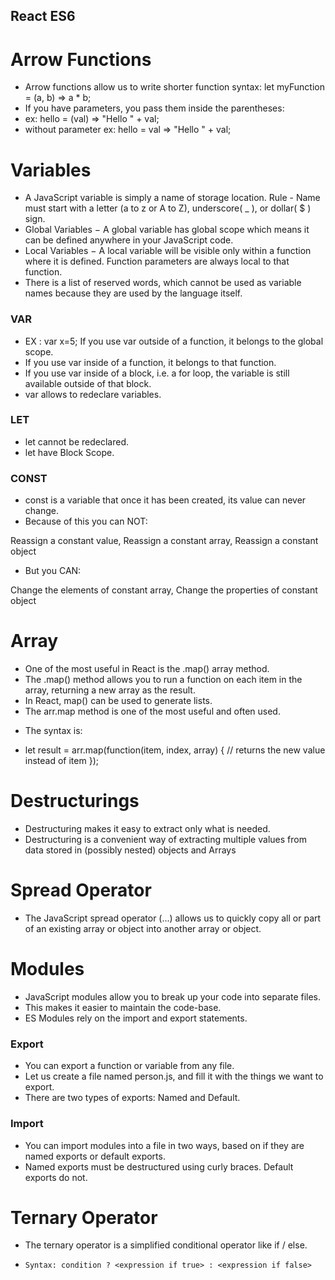 ## React ES6 
# Arrow Functions
* Arrow functions allow us to write shorter function syntax: let myFunction = (a, b) => a * b; 
* If you have parameters, you pass them inside the parentheses: 
* ex: hello = (val) => "Hello " + val; 
* without parameter ex: hello = val => "Hello " + val;

# Variables
* A JavaScript variable is simply a name of storage location. Rule - Name must start with a letter (a to z or A to Z), underscore( _ ), or dollar( $ ) sign.
* Global Variables − A global variable has global scope which means it can be defined anywhere in your JavaScript code.
*  Local Variables − A local variable will be visible only within a function where it is defined. Function parameters are always local to that function.
*  There is a list of reserved words, which cannot be used as variable names because they are used by the language itself.
   
### VAR 
* EX : var x=5;  If you use var outside of a function, it belongs to the global scope.
* If you use var inside of a function, it belongs to that function.
* If you use var inside of a block, i.e. a for loop, the variable is still available outside of that block. 
* var allows to redeclare variables.

### LET
* let cannot be redeclared.
* let have Block Scope.
### CONST
* const is a variable that once it has been created, its value can never change.
* Because of this you can NOT:

Reassign a constant value, 
Reassign a constant array, 
Reassign a constant object
* But you CAN:

 Change the elements of constant array, 
 Change the properties of constant object

# Array 
* One of the most useful in React is the .map() array method.
* The .map() method allows you to run a function on each item in the array, returning a new array as the result.
* In React, map() can be used to generate lists.
* The arr.map method is one of the most useful and often used.
<!-- * It calls the function for each element of the array and returns the array of results. -->
* The syntax is:

* let result = arr.map(function(item, index, array) {
  // returns the new value instead of item
});

# Destructurings
* Destructuring makes it easy to extract only what is needed.
* Destructuring is a convenient way of extracting multiple values from data stored in (possibly nested) objects and Arrays
  
# Spread Operator
* The JavaScript spread operator (...) allows us to quickly copy all or part of an existing array or object into another array or object.


# Modules
* JavaScript modules allow you to break up your code into separate files.
* This makes it easier to maintain the code-base.
* ES Modules rely on the import and export statements.
 ### Export
* You can export a function or variable from any file.
* Let us create a file named person.js, and fill it with the things we want to export.
* There are two types of exports: Named and Default.
  
 ### Import
* You can import modules into a file in two ways, based on if they are named exports or default exports.
* Named exports must be destructured using curly braces. Default exports do not.

# Ternary Operator
* The ternary operator is a simplified conditional operator like if / else.

* `Syntax: condition ? <expression if true> : <expression if false>`

